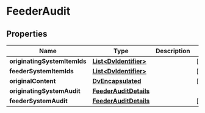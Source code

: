 # FeederAudit

## Properties
Name | Type | Description | Notes
------------ | ------------- | ------------- | -------------
**originatingSystemItemIds** | [**List&lt;DvIdentifier&gt;**](DvIdentifier.md) |  |  [optional]
**feederSystemItemIds** | [**List&lt;DvIdentifier&gt;**](DvIdentifier.md) |  |  [optional]
**originalContent** | [**DvEncapsulated**](DvEncapsulated.md) |  |  [optional]
**originatingSystemAudit** | [**FeederAuditDetails**](FeederAuditDetails.md) |  | 
**feederSystemAudit** | [**FeederAuditDetails**](FeederAuditDetails.md) |  |  [optional]

